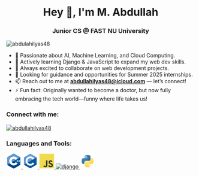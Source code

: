 <h1 align="center">Hey 👋, I'm M. Abdullah</h1>
<h3 align="center">Junior CS @ FAST NU University</h3>

<p align="left"> 
  <img src="https://komarev.com/ghpvc/?username=abdulahilyas48&label=Profile%20views&color=blueviolet&style=for-the-badge" alt="abdulahilyas48" /> 
</p>


- 👀 Passionate about AI, Machine Learning, and Cloud Computing.
- 🌱 Actively learning Django & JavaScript to expand my web dev skills.
- 💼 Always excited to collaborate on web development projects.
- 🎯 Looking for guidance and opportunities for Summer 2025 internships.
- 📫 Reach out to me at **abdullahilyas48@icloud.com** — let’s connect!
- ⚡ Fun fact: Originally wanted to become a doctor, but now fully embracing the tech world—funny where life takes us!

<h3 align="left">Connect with me:</h3>
<p align="left">
<a href="https://www.linkedin.com/in/m-abdullah-bb7412298/" target="blank"><img align="center" src="https://raw.githubusercontent.com/rahuldkjain/github-profile-readme-generator/master/src/images/icons/Social/linked-in-alt.svg" alt="abdullahilyas48" height="30" width="40" /></a>
</p>

<h3 align="left">Languages and Tools:</h3>
<p align="left">
  <a href="https://www.w3schools.com/cpp/" target="_blank" rel="noreferrer"> <img src="https://raw.githubusercontent.com/devicons/devicon/master/icons/cplusplus/cplusplus-original.svg" alt="cplusplus" width="40" height="40"/> </a> 
  <a href="https://www.cprogramming.com/" target="_blank" rel="noreferrer"> <img src="https://raw.githubusercontent.com/devicons/devicon/master/icons/c/c-original.svg" alt="c" width="40" height="40"/> </a> 
  <a href="https://developer.mozilla.org/en-US/docs/Web/JavaScript" target="_blank" rel="noreferrer"> <img src="https://raw.githubusercontent.com/devicons/devicon/master/icons/javascript/javascript-original.svg" alt="javascript" width="40" height="40"/> </a> 
  <a href="https://www.djangoproject.com/" target="_blank" rel="noreferrer"> <img src="https://www.djangoproject.com/m/img/logos/django-logo-negative.svg" alt="django" width="40" height="40"/> </a> 
  <a href="https://www.python.org" target="_blank" rel="noreferrer"> <img src="https://raw.githubusercontent.com/devicons/devicon/master/icons/python/python-original.svg" alt="python" width="40" height="40"/> </a>
</p>
